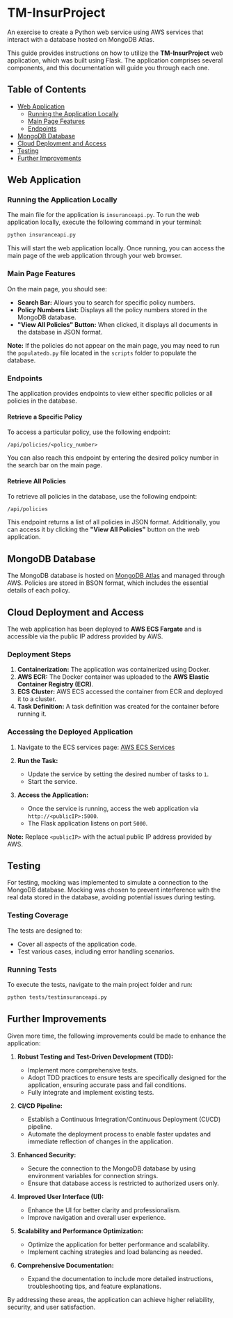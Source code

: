 
# TM-InsurProject

An exercise to create a Python web service using AWS services that interact with a database hosted on MongoDB Atlas.

This guide provides instructions on how to utilize the **TM-InsurProject** web application, which was built using Flask. The application comprises several components, and this documentation will guide you through each one.

## Table of Contents

- [Web Application](#web-application)
  - [Running the Application Locally](#running-the-application-locally)
  - [Main Page Features](#main-page-features)
  - [Endpoints](#endpoints)
- [MongoDB Database](#mongodb-database)
- [Cloud Deployment and Access](#cloud-deployment-and-access)
- [Testing](#testing)
- [Further Improvements](#further-improvements)

## Web Application

### Running the Application Locally

The main file for the application is `insuranceapi.py`. To run the web application locally, execute the following command in your terminal:

```bash
python insuranceapi.py
```

This will start the web application locally. Once running, you can access the main page of the web application through your web browser.

### Main Page Features

On the main page, you should see:

- **Search Bar:** Allows you to search for specific policy numbers.
- **Policy Numbers List:** Displays all the policy numbers stored in the MongoDB database.
- **"View All Policies" Button:** When clicked, it displays all documents in the database in JSON format.

**Note:** If the policies do not appear on the main page, you may need to run the `populatedb.py` file located in the `scripts` folder to populate the database.

### Endpoints

The application provides endpoints to view either specific policies or all policies in the database.

#### Retrieve a Specific Policy

To access a particular policy, use the following endpoint:

```
/api/policies/<policy_number>
```

You can also reach this endpoint by entering the desired policy number in the search bar on the main page.

#### Retrieve All Policies

To retrieve all policies in the database, use the following endpoint:

```
/api/policies
```

This endpoint returns a list of all policies in JSON format. Additionally, you can access it by clicking the **"View All Policies"** button on the web application.

## MongoDB Database

The MongoDB database is hosted on [MongoDB Atlas](https://www.mongodb.com/cloud/atlas) and managed through AWS. Policies are stored in BSON format, which includes the essential details of each policy.

## Cloud Deployment and Access

The web application has been deployed to **AWS ECS Fargate** and is accessible via the public IP address provided by AWS.

### Deployment Steps

1. **Containerization:** The application was containerized using Docker.
2. **AWS ECR:** The Docker container was uploaded to the **AWS Elastic Container Registry (ECR)**.
3. **ECS Cluster:** AWS ECS accessed the container from ECR and deployed it to a cluster.
4. **Task Definition:** A task definition was created for the container before running it.

### Accessing the Deployed Application

1. Navigate to the ECS services page:
   [AWS ECS Services](https://eu-west-1.console.aws.amazon.com/ecs/v2/clusters/Insurance_TM/services?region=eu-west-1)

2. **Run the Task:**
   - Update the service by setting the desired number of tasks to `1`.
   - Start the service.

3. **Access the Application:**
   - Once the service is running, access the web application via `http://<publicIP>:5000`.
   - The Flask application listens on port `5000`.

**Note:** Replace `<publicIP>` with the actual public IP address provided by AWS.

## Testing

For testing, mocking was implemented to simulate a connection to the MongoDB database. Mocking was chosen to prevent interference with the real data stored in the database, avoiding potential issues during testing.

### Testing Coverage

The tests are designed to:

- Cover all aspects of the application code.
- Test various cases, including error handling scenarios.

### Running Tests

To execute the tests, navigate to the main project folder and run:

```bash
python tests/testinsuranceapi.py
```

## Further Improvements

Given more time, the following improvements could be made to enhance the application:

1. **Robust Testing and Test-Driven Development (TDD):**
   - Implement more comprehensive tests.
   - Adopt TDD practices to ensure tests are specifically designed for the application, ensuring accurate pass and fail conditions.
   - Fully integrate and implement existing tests.

2. **CI/CD Pipeline:**
   - Establish a Continuous Integration/Continuous Deployment (CI/CD) pipeline.
   - Automate the deployment process to enable faster updates and immediate reflection of changes in the application.

3. **Enhanced Security:**
   - Secure the connection to the MongoDB database by using environment variables for connection strings.
   - Ensure that database access is restricted to authorized users only.

4. **Improved User Interface (UI):**
   - Enhance the UI for better clarity and professionalism.
   - Improve navigation and overall user experience.

5. **Scalability and Performance Optimization:**
   - Optimize the application for better performance and scalability.
   - Implement caching strategies and load balancing as needed.

6. **Comprehensive Documentation:**
   - Expand the documentation to include more detailed instructions, troubleshooting tips, and feature explanations.

By addressing these areas, the application can achieve higher reliability, security, and user satisfaction.
